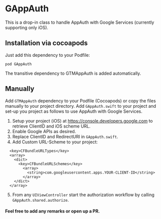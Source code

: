 # GAppAuth

This is a drop-in class to handle AppAuth with Google Services (currently supporting only iOS).

## Installation via cocoapods

Just add this dependency to your Podfile:

`pod GAppAuth`  

The transitive dependency to GTMAppAuth is added automatically.

## Manually
Add `GTMAppAuth` dependency to your Podfile (Cocoapods) or copy the files manually to your project directory. Add `GAppAuth.swift` to your project and set-up you project as follows to use AppAuth with Google Services.

1. Setup your project (iOS) at https://console.developers.google.com to retrieve ClientID and iOS scheme URL.
2. Enable Google APIs as desired.
3. Replace ClientID and RedirectURI in `GAppAuth.swift`.
4. Add Custom URL-Scheme to your project:
```
  <key>CFBundleURLTypes</key>
  <array>
    <dict>
      <key>CFBundleURLSchemes</key>
        <array>
          <string>com.googleusercontent.apps.YOUR-CLIENT-ID</string>
        </array>
    </dict>
  </array>
```
5. From any `UIViewController` start the authorization workflow by calling `GAppAuth.shared.authorize`.

#### Feel free to add any remarks or open up a PR.
